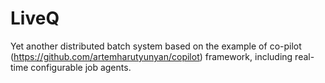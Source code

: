 LiveQ
=====

Yet another distributed batch system based on the example of co-pilot (https://github.com/artemharutyunyan/copilot) framework, including real-time configurable job agents.
